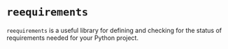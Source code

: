 # `reequirements`

`reequirements` is a useful library for defining and checking for the status of requirements needed for your Python project.
